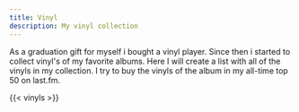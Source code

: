 ```yaml
---
title: Vinyl
description: My vinyl collection
---
```


As a graduation gift for myself i bought a vinyl player. Since then i started to collect vinyl's of my favorite albums. Here I will create a list with all of the vinyls in my collection. I try to buy the vinyls of the album in my all-time top 50 on last.fm.

{{< vinyls >}}